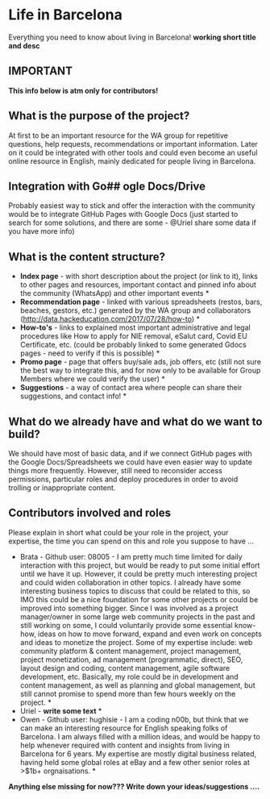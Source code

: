 # Life in Barcelona
Everything you need to know about living in Barcelona! __working short title and desc__

## IMPORTANT
**This info below is atm only for contributors!**

## What is the purpose of the project?
At first to be an important resource for the WA group for repetitive questions, help requests, recommendations or important information. Later on it could be integrated with other tools and could even become an useful online resource in English, mainly dedicated for people living in Barcelona.

## Integration with Go## ogle Docs/Drive
Probably easiest way to stick and offer the interaction with the community would be to integrate GitHub Pages with Google Docs (just started to search for some solutions, and there are some - @Uriel share some data if you have more info)

## What is the content structure?
* **Index page** - with short description about the project (or link to it), links to other pages and resources, important contact and pinned info about the community (WhatsApp) and other important events *
* **Recommendation page** - linked with various spreadsheets (restos, bars, beaches, gestors, etc.) generated by the WA group and collaborators (http://data.hackeducation.com/2017/07/28/how-to) *
* **How-to's** - links to explained most important administrative and legal procedures like How to apply for NIE removal, eSalut card, Covid EU Certificate, etc. (could be probably linked to some generated Gdocs pages - need to verify if this is possible) *
* **Promo page** - page that offers buy/sale ads, job offers, etc (still not sure the best way to integrate this, and for now only to be available for Group Members where we could verify the user) *
* **Suggestions** - a way of contact area where people can share their suggestions, and contact info! *

## What do we already have and what do we want to build?
We should have most of basic data, and if we connect GitHub pages with the Google Docs/Spreadsheets we could have even easier way to update things more frequently. However, still need to reconsider access permissions, particular roles and deploy procedures in order to avoid trolling or inappropriate content. 

## Contributors involved and roles
Please explain in short what could be your role in the project, your expertise, the time you can spend on this and role you suppose to have ...

* Brata - Github user: 08005  - I am pretty much time limited for daily interaction with this project, but would be ready to put some initial effort until we have it up. However, it could be pretty much interesting project and could widen collaboration in other topics. I already have some interesting business topics to discuss that could be related to this, so IMO this could be a nice foundation for some other projects or could be improved into something bigger. Since I was involved as a project manager/owner in some large web community projects in the past and still working on some, I could voluntarily provide some essential know-how, ideas on how to move forward, expand and even work on concepts and ideas to monetize the project. Some of my expertise include: web community platform & content management, project management, project monetization, ad management (programmatic, direct), SEO, layout design and coding, content management, agile software development, etc. Basically, my role could be in development and content management, as well as planning and global management, but still cannot promise to spend more than few hours weekly on the project. *
* Uriel - __write some text__ *
* Owen - Github user: hughisie - I am a coding n00b, but think that we can make an interesting resource for English speaking folks of Barcelona. I am always filled with a million ideas, and would be happy to help whenever required with content and insights from living in Barcelona for 6 years. My expertise are mostly digital business related, having held some global roles at eBay and a few other senior roles at >$1b+ orgnaisations. *

__Anything else missing for now??? Write down your ideas/suggestions ....__
